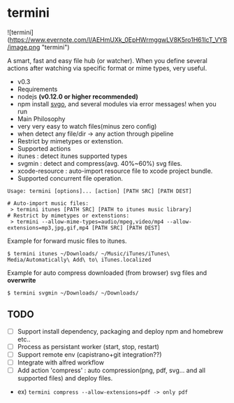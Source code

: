 termini 
======
![termini] (https://www.evernote.com/l/AEHmUXk_0EpHWrmggwLV8K5ro1H61IcT_VYB/image.png "termini")

A smart, fast and easy file hub (or watcher). When you define several actions after watching via specific format or mime types, very useful.

- v0.3
- Requirements
 - nodejs **(v0.12.0 or higher recommended)** 
 - npm install [svgo](https://github.com/svg/svgo), and several modules via error messages! when you run
- Main Philosophy 
 - very very easy to watch files(minus zero config) 
 - when detect any file/dir -> any action through pipeline
- Restrict by mimetypes or extenstion.
- Supported actions
 - itunes : detect itunes supported types
 - svgmin : detect and compress(avg. 40%~60%) svg files.
 - xcode-resource : auto-import resource file to xcode project bundle.
- Supported concurrent file operation.

```
Usage: termini [options]... [action] [PATH SRC] [PATH DEST]

# Auto-import music files:
 > termini itunes [PATH SRC] [PATH to itunes music library]
# Restrict by mimetypes or extenstions:
 > termini --allow-mime-types=audio/mpeg,video/mp4 --allow-extensions=mp3,jpg,gif,mp4 [PATH SRC] [PATH DEST]
 ```
Example for forward music files to itunes.
```
$ termini itunes ~/Downloads/ ~/Music/iTunes/iTunes\ Media/Automatically\ Add\ to\ iTunes.localized
```
Example for auto compress downloaded (from browser) svg files and **overwrite**
```
$ termini svgmin ~/Downloads/ ~/Downloads/
```

## TODO
- [ ] Support install dependency, packaging and deploy npm and homebrew etc..
- [ ] Process as persistant worker (start, stop, restart)
- [ ] Support remote env (capistrano+git integration??)
- [ ] Integrate with alfred workflow
- [ ] Add action 'compress' : auto compression(png, pdf, svg... and all supported files) and deploy files.
- ex) ``` termini compress --allow-extensions=pdf -> only pdf ```
